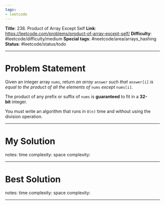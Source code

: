 ```yaml
---
tags:
- leetcode
---
```

**Title**: 238. Product of Array Except Self
**Link**: https://leetcode.com/problems/product-of-array-except-self/
**Difficulty**: #leetcode/difficulty/medium 
**Special tags**: #neetcode/area/arrays_hashing  
**Status**: #leetcode/status/todo

---
# Problem Statement

Given an integer array `nums`, return _an array_ `answer` _such that_ `answer[i]` _is equal to the product of all the elements of_ `nums` _except_ `nums[i]`.

The product of any prefix or suffix of `nums` is **guaranteed** to fit in a **32-bit** integer.

You must write an algorithm that runs in `O(n)` time and without using the division operation.

---
# My Solution

notes: 
time complexity: 
space complexity: 

---
# Best Solution

notes: 
time complexity: 
space complexity: 

---

